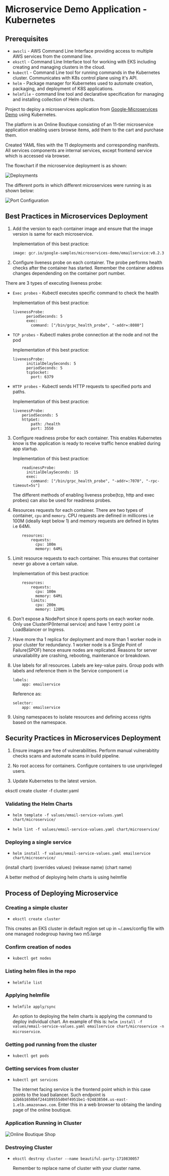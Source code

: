 # Microservice Demo Application -  Kubernetes

## Prerequisites
- `awscli` - AWS Command Line Interface providing access to multiple AWS services from the command line.
- `eksctl` - Command Line Interface tool for working with EKS including creating and managing clusters in the cloud.
- `kubectl` - Command Line tool for running commands in the Kubernetes cluster. Communicates with K8s control plane using it's API.
- `helm` - Package manager for Kubernetes used to automate creation, packaging, and deployment of K8S applications.
- `helmfile` - command line tool and declarative specification for managing and installing collection of Helm charts.

Project to deploy a microservices application from [Google-Microservices Demo](https://github.com/GoogleCloudPlatform/microservices-demo) using Kubernetes.

The platform is an Online Boutique consisting of an 11-tier microservice application enabling users browse items, add them to the cart and purchase them.

Created YAML files with the 11 deployments and corresponding manifests. All services components are internal services, except frontend service which is accessed via browser.

The flowchart if the microservice deployment is as shown:

![Deployments](img/flow.png)

The different ports in which different microservices were running is as shown below:

![Port Configuration](img/port.png)


## Best Practices in Microservices Deployment

1. Add the version to each container image and ensure that the image version is same for each microservice.

    Implementation of this best practice:
    ```
    image: gcr.io/google-samples/microservices-demo/emailservice:v0.2.3
    ```

2. Configure liveness probe on each container. The probe performs health checks after the container has started. Remember the container address changes dependending on the container port number.

There are 3 types of executing liveness probe:
- `Exec probes` - Kubectl executes specific command to check the health

    Implementation of this best practice:
    ```
    livenessProbe:
          periodSeconds: 5
          exec:
            command: ["/bin/grpc_health_probe", "-addr=:8080"]
    ```

- `TCP probes` - Kubectl makes probe connection at the node and not the pod

    Implementation of this best practice:
    ```
    livenessProbe:
          initialDelaySeconds: 5
          periodSeconds: 5
          tcpSocket:
            port: 6379
    ```

- `HTTP probes` - Kubectl sends HTTP requests to specified ports and paths.

    Implementation of this best practice:
    ```
    livenessProbe:
        periodSeconds: 5
        httpGet:
            path: /health
            port: 3550
    ```

3. Configure readiness probe for each container. This enables Kubernetes know is the application is ready to receive traffic hence enabled during app startup.

    Implementation of this best practice:
    ```
        readinessProbe:
          initialDelaySeconds: 15
          exec:
            command: ["/bin/grpc_health_probe", "-addr=:7070", "-rpc-timeout=5s"]
    ```
    The different methods of enabling liveness probe(tcp, http and exec probes) can also be used for readiness probes.

4. Resources requests for each container. There are two types of container, `cpu` and `memory`. CPU requests are defined in millicores i.e 100M (ideally kept below 1) and memory requests are defined in bytes i.e 64Mi.
    ```
        resources:
            requests:
              cpu: 100m
              memory: 64Mi
    ```

5. Limit resource requests to each container. This ensures that container never go above a certain value.

    Implementation of this best practice:
    ```
        resources:
            requests:
              cpu: 100m
              memory: 64Mi
            limits:
              cpu: 200m
              memory: 128Mi
    ```

6. Don't expose a NodePort since it opens ports on each worker node. Only use ClusterIP(Internal service) and have 1 entry point i.e LoadBalancer or Ingress.

7. Have more tha 1 replica for deployment and more than 1 worker node in your cluster for redundancy. 1 worker node is a Single Point of Failure(SPOF) hence ensure nodes are replicated. Reasons for server unavailability are crashing, rebooting, maintenance or breakdown.

8. Use labels for all resources. Labels are key-value pairs. Group pods with labels and reference them in the Service component i.e
    ```
    labels:
        app: emailservice
    ```
    Reference as:
    ```
    selector:
        app: emailservice
    ```

9. Using namespaces to isolate resources and defining access rights based on the namespace.


## Security Practices in Microservices Deployment

1. Ensure images are free of vulnerabilities. Perform manual vulnerabitity checks scans and automate scans in build pipeline.

2. No root access for containers. Configure containers to use unprivileged users.

3. Update Kubernetes to the latest version.


eksctl create cluster -f cluster.yaml

### Validating the Helm Charts
- ```helm template -f values/email-service-values.yaml chart/microservice/```

- ```helm lint -f values/email-service-values.yaml chart/microservice/```

### Deploying a single service
- ```helm install -f values/email-service-values.yaml emailservice chart/microservice/```

(install chart)  (overrides values)              (release name) (chart name)

 A better method of deploying helm charts is using helmfile

## Process of Deploying Microservice
### Creating a simple cluster
- ```eksctl create cluster```

This creates an EKS cluster in default region set up in ~/.aws/config file with one managed nodegroup having two m5.large

### Confirm creation of nodes
- ```kubectl get nodes ```

### Listing helm files in the repo
- ```helmfile list```

### Applying helmfile
- ```helmfile apply/sync```

    An option to deploying the helm charts is applying the command to deploy individual chart. An example of this is:
    ```helm install -f values/email-service-values.yaml emailservice chart/microservice -n microservice```.

### Getting pod running from the cluster
- ```kubectl get pods```

### Getting services from cluster
- ```kubectl get services```

    The internet facing service is the frontend point which in this case points to the load balancer. Such endpoint is `a2b6b1650b6f244109555d04f4951be1-924838504.us-east-1.elb.amazonaws.com`. Enter this in a web browser to obtaing the landing page of the online boutique.

### Application Running in Cluster
![Online Boutique Shop](img/shop.png)

### Destroying Cluster
- ```eksctl destroy cluster --name beautiful-party-1710830057```

    Remember to replace name of cluster with your cluster name.